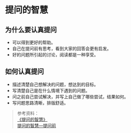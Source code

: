 # 提问的智慧

## 为什么要认真提问
- 可以得到更好的帮助。
- 自己在提问前有思考，看到大家的回答会更有启发。
- 好的问题所引起的讨论，阅读都是一种享受。

## 如何认真提问
- 描述清楚自己想解决的问题，想达到的目标。
- 写清楚自己是在什么情境下遇到的问题。
- 问之前自己尝试解决，并写上自己做了哪些尝试，结果如何。
- 写问题思路清晰，排版舒适。

>参考资料：  
[《提问的智慧》](http://wiki.woodpecker.org.cn/moin/AskForHelp)  
[提问的智慧—提问前](http://mp.weixin.qq.com/s?__biz=MzA3NDcyMTQyNQ==&amp;mid=207192067&amp;idx=1&amp;sn=98b2bb52c45969f4cfca7d838b2fb336&amp;scene=1&amp;srcid=0926OhYaKchnS8FQx07fdElU#rd)